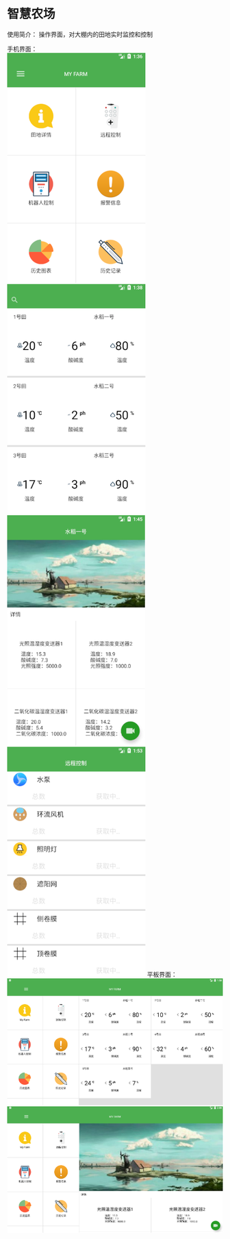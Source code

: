 # 智慧农场
使用简介：
操作界面，对大棚内的田地实时监控和控制

手机界面：  
![主界面](img/主界面.png)
![田地列表](img/田地列表.png)
![田地详情](img/田地详情.png)
![田地详情](img/远程控制.png)
平板界面：
![平板](img/平板主界面.png)
![平板](img/平板田地详情.png)

